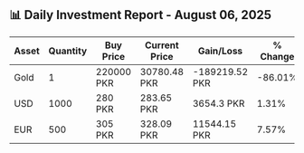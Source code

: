 ## 📊 Daily Investment Report - August 06, 2025

| Asset | Quantity | Buy Price | Current Price | Gain/Loss | % Change |
|-------|----------|-----------|----------------|------------|----------|
| Gold | 1 | 220000 PKR | 30780.48 PKR | -189219.52 PKR | -86.01% |
| USD | 1000 | 280 PKR | 283.65 PKR | 3654.3 PKR | 1.31% |
| EUR | 500 | 305 PKR | 328.09 PKR | 11544.15 PKR | 7.57% |
